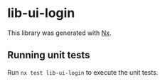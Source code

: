 # lib-ui-login

This library was generated with [Nx](https://nx.dev).

## Running unit tests

Run `nx test lib-ui-login` to execute the unit tests.

